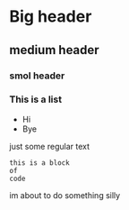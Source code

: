 # Big header
## medium header
### smol header

### This is a list
* Hi
* Bye

just some regular text

```
this is a block
of
code
```

im about to do something silly
